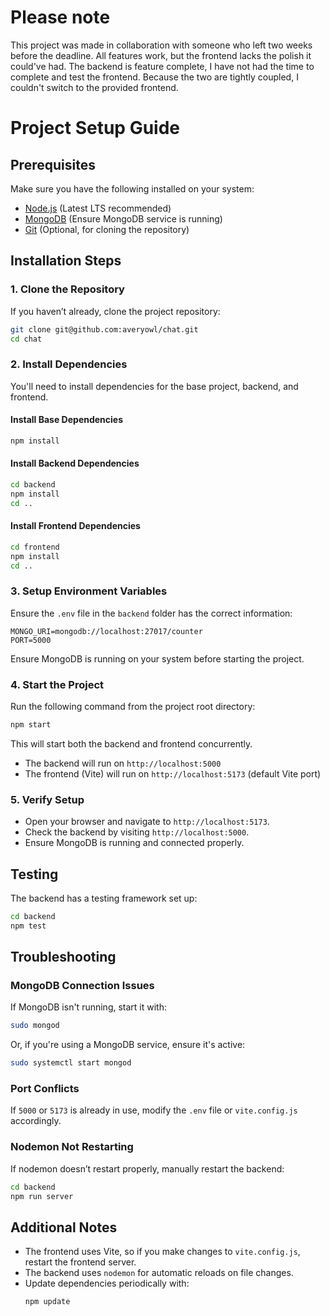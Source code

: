 # Please note

This project was made in collaboration with someone who left two weeks before the deadline.
All features work, but the frontend lacks the polish it could've had.
The backend is feature complete, I have not had the time to complete and test the frontend.
Because the two are tightly coupled, I couldn't switch to the provided frontend.

# Project Setup Guide

## Prerequisites
Make sure you have the following installed on your system:

- [Node.js](https://nodejs.org/) (Latest LTS recommended)
- [MongoDB](https://www.mongodb.com/) (Ensure MongoDB service is running)
- [Git](https://git-scm.com/) (Optional, for cloning the repository)

## Installation Steps

### 1. Clone the Repository
If you haven’t already, clone the project repository:
```sh
git clone git@github.com:averyowl/chat.git
cd chat
```

### 2. Install Dependencies
You'll need to install dependencies for the base project, backend, and frontend.

#### Install Base Dependencies
```sh
npm install
```

#### Install Backend Dependencies
```sh
cd backend
npm install
cd ..
```

#### Install Frontend Dependencies
```sh
cd frontend
npm install
cd ..
```

### 3. Setup Environment Variables
Ensure the `.env` file in the `backend` folder has the correct information:
```
MONGO_URI=mongodb://localhost:27017/counter
PORT=5000
```

Ensure MongoDB is running on your system before starting the project.

### 4. Start the Project
Run the following command from the project root directory:
```sh
npm start
```
This will start both the backend and frontend concurrently.

- The backend will run on `http://localhost:5000`
- The frontend (Vite) will run on `http://localhost:5173` (default Vite port)

### 5. Verify Setup
- Open your browser and navigate to `http://localhost:5173`.
- Check the backend by visiting `http://localhost:5000`.
- Ensure MongoDB is running and connected properly.

## Testing

The backend has a testing framework set up:
```sh
cd backend
npm test
```

## Troubleshooting

### MongoDB Connection Issues
If MongoDB isn't running, start it with:
```sh
sudo mongod
```
Or, if you're using a MongoDB service, ensure it's active:
```sh
sudo systemctl start mongod
```

### Port Conflicts
If `5000` or `5173` is already in use, modify the `.env` file or `vite.config.js` accordingly.

### Nodemon Not Restarting
If nodemon doesn’t restart properly, manually restart the backend:
```sh
cd backend
npm run server
```

## Additional Notes
- The frontend uses Vite, so if you make changes to `vite.config.js`, restart the frontend server.
- The backend uses `nodemon` for automatic reloads on file changes.
- Update dependencies periodically with:
  ```sh
  npm update
  ```


